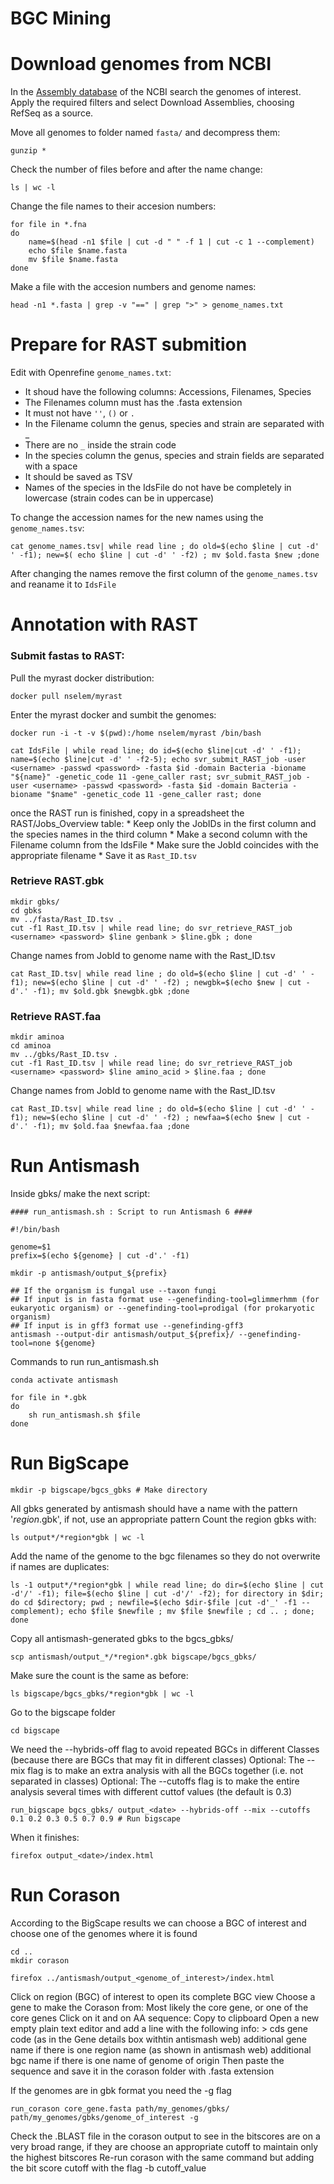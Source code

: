 # BGC Mining

# Download genomes from NCBI
In the [Assembly database](https://www.ncbi.nlm.nih.gov/assembly) of the NCBI search the genomes of interest.
Apply the required filters and select Download Assemblies, choosing RefSeq as a source.

Move all genomes to folder named `fasta/` and decompress them:
~~~
gunzip *
~~~

Check the number of files before and after the name change:
~~~
ls | wc -l
~~~

Change the file names to their accesion numbers:
~~~
for file in *.fna 
do
    name=$(head -n1 $file | cut -d " " -f 1 | cut -c 1 --complement)
    echo $file $name.fasta
    mv $file $name.fasta
done
~~~

Make a file with the accesion numbers and genome names:
~~~
head -n1 *.fasta | grep -v "==" | grep ">" > genome_names.txt
~~~

# Prepare for RAST submition
Edit with Openrefine `genome_names.txt`:
- It shoud have the following columns: Accessions, Filenames, Species
- The Filenames column must has the .fasta extension
- It must not have `''`, `()` or `.` 
- In the Filename column the genus, species and strain are separated with _ 
- There are no `_` inside the strain code
- In the species column the genus, species and strain fields are separated with a space
- It should be saved as TSV
- Names of the species in the IdsFile do not have be completely in lowercase (strain codes can be in uppercase)

To change the accession names for the new names using the `genome_names.tsv`:
~~~
cat genome_names.tsv| while read line ; do old=$(echo $line | cut -d' ' -f1); new=$( echo $line | cut -d' ' -f2) ; mv $old.fasta $new ;done
~~~

After changing the names remove the first column of the `genome_names.tsv` and reaname it to `IdsFile`

# Annotation with RAST 

### Submit fastas to RAST:
Pull the myrast docker distribution:
~~~
docker pull nselem/myrast
~~~

Enter the myrast docker and sumbit the genomes:
~~~
docker run -i -t -v $(pwd):/home nselem/myrast /bin/bash

cat IdsFile | while read line; do id=$(echo $line|cut -d' ' -f1); name=$(echo $line|cut -d' ' -f2-5); echo svr_submit_RAST_job -user <username> -passwd <password> -fasta $id -domain Bacteria -bioname "${name}" -genetic_code 11 -gene_caller rast; svr_submit_RAST_job -user <username> -passwd <password> -fasta $id -domain Bacteria -bioname "$name" -genetic_code 11 -gene_caller rast; done
~~~

once the RAST run is finished, copy in a spreadsheet the RAST/Jobs_Overview table: 
    * Keep only the JobIDs in the first column and the species names in the third column
    * Make a second column with the Filename column from the IdsFile
    * Make sure the JobId coincides with the appropriate filename
    * Save it as `Rast_ID.tsv`


### Retrieve RAST.gbk

~~~
mkdir gbks/
cd gbks
mv ../fasta/Rast_ID.tsv .
cut -f1 Rast_ID.tsv | while read line; do svr_retrieve_RAST_job <username> <password> $line genbank > $line.gbk ; done
~~~

Change names from JobId to genome name with the Rast_ID.tsv
~~~
cat Rast_ID.tsv| while read line ; do old=$(echo $line | cut -d' ' -f1); new=$(echo $line | cut -d' ' -f2) ; newgbk=$(echo $new | cut -d'.' -f1); mv $old.gbk $newgbk.gbk ;done
~~~

### Retrieve RAST.faa
~~~
mkdir aminoa
cd aminoa
mv ../gbks/Rast_ID.tsv .
cut -f1 Rast_ID.tsv | while read line; do svr_retrieve_RAST_job <username> <password> $line amino_acid > $line.faa ; done
~~~
Change names from JobId to genome name with the Rast_ID.tsv
~~~
cat Rast_ID.tsv| while read line ; do old=$(echo $line | cut -d' ' -f1); new=$(echo $line | cut -d' ' -f2) ; newfaa=$(echo $new | cut -d'.' -f1); mv $old.faa $newfaa.faa ;done
~~~


# Run Antismash

Inside gbks/ make the next script:
~~~ 
#### run_antismash.sh : Script to run Antismash 6 ####

#!/bin/bash

genome=$1
prefix=$(echo ${genome} | cut -d'.' -f1)

mkdir -p antismash/output_${prefix}

## If the organism is fungal use --taxon fungi
## If input is in fasta format use --genefinding-tool=glimmerhmm (for eukaryotic organism) or --genefinding-tool=prodigal (for prokaryotic organism)
## If input is in gff3 format use --genefinding-gff3
antismash --output-dir antismash/output_${prefix}/ --genefinding-tool=none ${genome}
~~~

Commands to run run_antismash.sh 

~~~
conda activate antismash

for file in *.gbk
do
    sh run_antismash.sh $file
done
~~~

# Run BigScape

~~~
mkdir -p bigscape/bgcs_gbks # Make directory
~~~

All gbks generated by antismash should have a name with the pattern '*region*.gbk', if not, use an appropriate pattern
Count the region gbks with:
~~~
ls output*/*region*gbk | wc -l
~~~

Add the name of the genome to the bgc filenames so they do not overwrite if names are duplicates:
~~~
ls -1 output*/*region*gbk | while read line; do dir=$(echo $line | cut -d'/' -f1); file=$(echo $line | cut -d'/' -f2); for directory in $dir; do cd $directory; pwd ; newfile=$(echo $dir-$file |cut -d'_' -f1 --complement); echo $file $newfile ; mv $file $newfile ; cd .. ; done; done
~~~

Copy all antismash-generated gbks to the bgcs_gbks/
~~~
scp antismash/output_*/*region*.gbk bigscape/bgcs_gbks/ 
~~~

Make sure the count is the same as before:
~~~
ls bigscape/bgcs_gbks/*region*gbk | wc -l
~~~

Go to the bigscape folder
~~~
cd bigscape
~~~

We need the --hybrids-off flag to avoid repeated BGCs in different Classes (because there are BGCs that may fit in different classes)
Optional: The --mix flag is to make an extra analysis with all the BGCs together (i.e. not separated in classes)
Optional: The --cutoffs flag is to make the entire analysis several times with different cuttof values (the default is 0.3)
~~~
run_bigscape bgcs_gbks/ output_<date> --hybrids-off --mix --cutoffs 0.1 0.2 0.3 0.5 0.7 0.9 # Run bigscape
~~~

When it finishes:
~~~
firefox output_<date>/index.html
~~~

# Run Corason
According to the BigScape results we can choose a BGC of interest and choose one of the genomes where it is found
~~~
cd ..
mkdir corason

firefox ../antismash/output_<genome_of_interest>/index.html
~~~

Click on region (BGC) of interest to open its complete BGC view
Choose a gene to make the Corason from: Most likely the core gene, or one of the core genes
Click on it and on AA sequence: Copy to clipboard
Open a new empty plain text editor and add a line with the following info:
     > 
     cds gene code (as in the Gene details box withtin antismash web)
     additional gene name if there is one
     region name (as shown in antismash web)
     additional bgc name if there is one
     name of genome of origin
Then paste the sequence and save it in the corason folder with .fasta extension

If the genomes are in gbk format you need the -g flag
~~~
run_corason core_gene.fasta path/my_genomes/gbks/ path/my_genomes/gbks/genome_of_interest -g
~~~

Check the .BLAST file in the corason output to see in the bitscores are on a very broad range, if they are choose an appropriate cutoff to maintain only the highest bitscores
Re-run corason with the same command but adding the bit score cutoff with the flag -b cutoff_value




